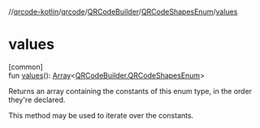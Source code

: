 //[qrcode-kotlin](../../../../index.md)/[qrcode](../../index.md)/[QRCodeBuilder](../index.md)/[QRCodeShapesEnum](index.md)/[values](values.md)

# values

[common]\
fun [values](values.md)(): [Array](https://kotlinlang.org/api/latest/jvm/stdlib/kotlin-stdlib/kotlin/-array/index.html)&lt;[QRCodeBuilder.QRCodeShapesEnum](index.md)&gt;

Returns an array containing the constants of this enum type, in the order they're declared.

This method may be used to iterate over the constants.
